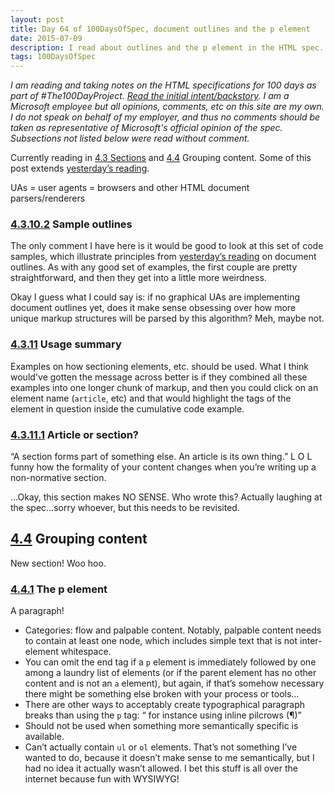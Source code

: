 ```yaml
---
layout: post
title: Day 64 of 100DaysOfSpec, document outlines and the p element
date: 2015-07-09
description: I read about outlines and the p element in the HTML spec.
tags: 100DaysOfSpec
---
```


*I am reading and taking notes on the HTML specifications for 100 days as part of #The100DayProject. [Read the initial intent/backstory](http://melanie-richards.com/blog/100-day-project). I am a Microsoft employee but all opinions, comments, etc on this site are my own. I do not speak on behalf of my employer, and thus no comments should be taken as representative of Microsoft's official opinion of the spec. Subsections not listed below were read without comment.*

Currently reading in [4.3 Sections](http://www.w3.org/TR/html5/sections.html#sections) and [4.4](http://www.w3.org/TR/html5/grouping-content.html#grouping-content) Grouping content. Some of this post extends [yesterday’s reading](http://melanie-richards.com/blog/day-63-of-100).

UAs = user agents = browsers and other HTML document parsers/renderers

### [4.3.10.2](http://www.w3.org/TR/html5/sections.html#sample-outlines) Sample outlines

The only comment I have here is it would be good to look at this set of code samples, which illustrate principles from [yesterday’s reading](http://melanie-richards.com/blog/day-63-of-100) on document outlines. As with any good set of examples, the first couple are pretty straightforward, and then they get into a little more weirdness.

Okay I guess what I could say is: if no graphical UAs are implementing document outlines yet, does it make sense obsessing over how more unique markup structures will be parsed by this algorithm? Meh, maybe not.

### [4.3.11](http://www.w3.org/TR/html5/sections.html#usage-summary-0) Usage summary

Examples on how sectioning elements, etc. should be used. What I think would've gotten the message across better is if they combined all these examples into one longer chunk of markup, and then you could click on an element name (`article`, etc) and that would highlight the tags of the element in question inside the cumulative code example.

### [4.3.11.1](http://www.w3.org/TR/html5/sections.html#article-or-section?) Article or section?

“A section forms part of something else. An article is its own thing.” L O L funny how the formality of your content changes when you’re writing up a non-normative section.

…Okay, this section makes NO SENSE. Who wrote this? Actually laughing at the spec…sorry whoever, but this needs to be revisited.

## [4.4](http://www.w3.org/TR/html5/grouping-content.html#grouping-content) Grouping content

New section! Woo hoo.

### [4.4.1](http://www.w3.org/TR/html5/grouping-content.html#the-p-element) The p element

A paragraph!

* Categories: flow and palpable content. Notably, palpable content needs to contain at least one node, which includes simple text that is not inter-element whitespace.
* You can omit the end tag if a `p` element is immediately followed by one among a laundry list of elements (or if the parent element has no other content and is not an `a` element), but again, if that’s somehow necessary there might be something else broken with your process or tools…
* There are other ways to acceptably create typographical paragraph breaks than using the `p` tag: “ for instance using inline pilcrows (¶)”
* Should not be used when something more semantically specific is available.
* Can’t actually contain `ul` or `ol` elements. That’s not something I’ve wanted to do, because it doesn’t make sense to me semantically, but I had no idea it actually wasn’t allowed. I bet this stuff is all over the internet because fun with WYSIWYG!